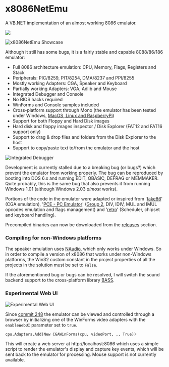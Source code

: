 # x8086NetEmu 
A VB.NET implementation of an almost working 8086 emulator.

![](https://xfx.visualstudio.com/_apis/public/build/definitions/3a4ec550-3405-491d-94e2-ed35e63736b2/5/badge)

![x8086NetEmu Showcase](https://xfx.net/stackoverflow/x8086netEmu/x8086NetEmu_01.gif)

Although it still has some bugs, it is a fairly stable and capable 8088/86/186 emulator:

- Full 8086 architecture emulation: CPU, Memory, Flags, Registers and Stack
- Peripherals: PIC/8259, PIT/8254, DMA/8237 and PPI/8255
- Mostly working Adapters: CGA, Speaker and Keyboard
- Partially working Adapters: VGA, Adlib and Mouse
- Integrated Debugger and Console
- No BIOS hacks required
- WinForms and Console samples included
- Cross-platform support through Mono (the emulator has been tested under Windows, [MacOS, Linux and RaspberryPi](https://whenimbored.xfx.net/2013/10/x8086netemu-linux-mac-os-x-raspberry-pi/))
- Support for both Floppy and Hard Disk images
- Hard disk and floppy images inspector / Disk Explorer (FAT12 and FAT16 support only)
- Support to drag & drop files and folders from the Disk Explorer to the host
- Support to copy/paste text to/from the emulator and the host

![Integrated Debugger](http://whenimbored.xfx.net/wp-content/uploads/2018/01/debugger.png)

Development is currently stalled due to a breaking bug (or bugs?) which prevent the emulator from working properly.
The bug can be reproduced by booting into DOS 6.x and running EDIT, QBASIC, DEFRAG or MEMMAKER.
Quite probably, this is the same bug that also prevents it from running Windows 1.01 (although Windows 2.03 *almost* works).

Portions of the code in the emulator were adapted or inspired from '[fake86](https://github.com/rubbermallet/fake86)' (CGA emulation), '[PCE - PC Emulator](http://www.hampa.ch/pce/)' ([Group 2](http://www.mlsite.net/8086/), DIV, IDIV, MUL and IMUL opcodes emulation and flags management) and '[retro](http://jorisvr.nl/article/retro)' (Scheduler, chipset and keyboard handling).

Precompiled binaries can now be downloaded from the [releases](https://github.com/morphx666/x8086NetEmu/releases) section.

### Compiling for non-Windows platforms

The speaker emulation uses [NAudio](https://github.com/naudio/NAudio), which only works under Windows.
So in order to compile a version of x8086 that works under non-Windows platforms, the Win32 custom constant in the project properties of all the projects in the solution must be set to `False`.

If the aforementioned bug or bugs can be resolved, I will switch the sound backend support to the cross-platform library [BASS](http://www.un4seen.com/).

### Experimental Web UI

![Experimental Web UI](https://xfx.net/stackoverflow/x8086netEmu/x8086_WebUI_01.png)

Since [commit 248](https://github.com/morphx666/x8086NetEmu/commit/c08b69b7c6ffbe165a036b811ff8e2b71e529854) the emulator can be viewed and controlled through a browser by initializing one of the WinForms video adapters with the `enableWebUI` parameter set to `true`.

`cpu.Adapters.Add(New CGAWinForms(cpu, videoPort, ,, True))`

This will create a web server at http://localhost:8086 which uses a simple script to render the emulator's display and capture key events, which will be sent back to the emulator for processing.
Mouse support is not currently available.
